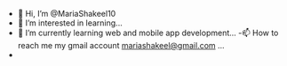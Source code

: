 - 👋 Hi, I’m @MariaShakeel10
- 👀 I’m interested in learning...
- 🌱 I’m currently learning web and mobile app development...
-📫 How to reach me my gmail account mariashakeel@gmail.com
...
- 

<!---
MariaShakeel10/MariaShakeel10 is a ✨ special ✨ repository because its `README.md` (this file) appears on your GitHub profile.
You can click the Preview link to take a look at your changes.
--->
